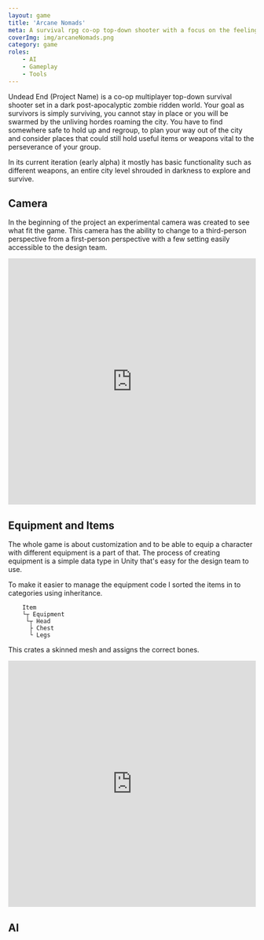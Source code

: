 ```yaml
---
layout: game
title: 'Arcane Nomads'
meta: A survival rpg co-op top-down shooter with a focus on the feeling of ownership. One of the main features of the game is the ability to upgrad pretty much everything to make it feel like the player has created the game and tactics.
coverImg: img/arcaneNomads.png
category: game
roles:
    - AI
    - Gameplay
    - Tools
---
```


Undead End (Project Name) is a co-op multiplayer top-down survival shooter set in a dark post-apocalyptic zombie ridden world. Your goal as survivors is simply surviving, you cannot stay in place or you will be swarmed by the unliving hordes roaming the city. You have to find somewhere safe to hold up and regroup, to plan your way out of the city and consider places that could still hold useful items or weapons vital to the perseverance of your group. 

In its current iteration (early alpha) it mostly has basic functionality such as different weapons, an entire city level shrouded in darkness to explore and survive.

## Camera

In the beginning of the project an experimental camera was created to see what fit the game. This camera has the ability to change to a third-person perspective from a first-person perspective with a few setting easily accessible to the design team.

<iframe src="https://pastebin.com/embed_iframe/8rNXrye6" style="border:none;width:100%; height:500px;"></iframe>

## Equipment and Items

The whole game is about customization and to be able to equip a character with different equipment is a part of that. The process of creating equipment is a simple data type in Unity that's easy for the design team to use.

To make it easier to manage the equipment code I sorted the items in to categories using inheritance.

```
    Item
    └┬ Equipment
     └┬ Head
      ├ Chest
      └ Legs
```


This crates a skinned mesh and assigns the correct bones.

<iframe src="https://pastebin.com/embed_iframe/8hBdEvac" style="border:none;width:100%; height:500px;"></iframe>

## AI
